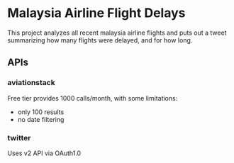 # Malaysia Airline Flight Delays

This project analyzes all recent malaysia airline flights and puts out a tweet summarizing how many flights were delayed, and for how long.

## APIs

### aviationstack

Free tier provides 1000 calls/month, with some limitations:

- only 100 results
- no date filtering

### twitter

Uses v2 API via OAuth1.0